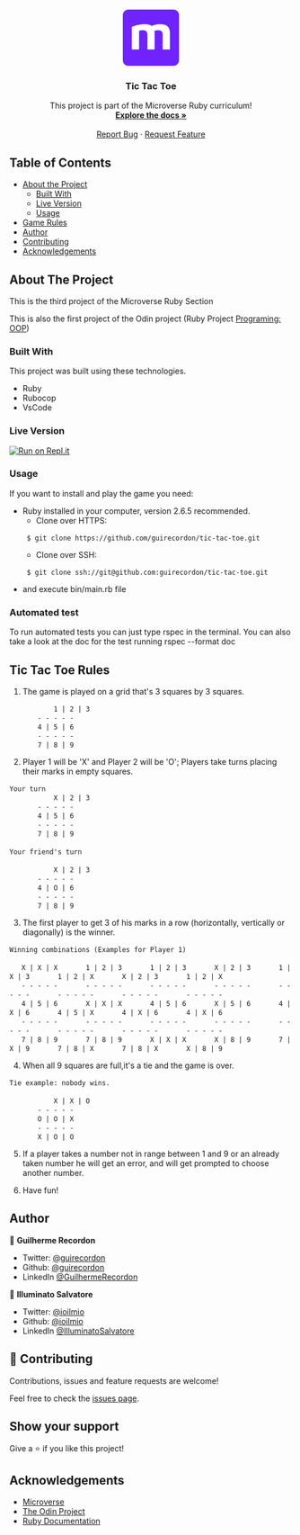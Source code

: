 <br />
<p align="center">
  <a href="https://github.com/guirecordon/tic-tac-toe">
    <img src="microverse-logo.webp" alt="Logo" width="100" height="100">
  </a>

  <h3 align="center">Tic Tac Toe</h3>

  <p align="center">
    This project is part of the Microverse Ruby curriculum!
    <br />
    <a href="https://github.com/guirecordon/tic-tac-toe"><strong>Explore the docs »</strong></a>
    <br />
    <br />
    <a href="https://github.com/guirecordon/tic-tac-toe/issues">Report Bug</a>
    ·
    <a href="https://github.com/guirecordon/tic-tac-toe/issues">Request Feature</a>
  </p>
</p>


## Table of Contents

* [About the Project](#about-the-project)
  * [Built With](#built-with)
  * [Live Version](#live-version)
  * [Usage](#usage)
* [Game Rules](#game-rules)
* [Author](#author)
* [Contributing](#contributing)
* [Acknowledgements](#acknowledgements)

## About The Project


This is the third project of the Microverse Ruby Section

This is also the first project of the Odin project (Ruby Project [Programing: OOP](https://www.theodinproject.com/courses/ruby-programming/lessons/oop))

### Built With
This project was built using these technologies.
* Ruby
* Rubocop
* VsCode

### Live Version
[![Run on Repl.it](https://repl.it/badge/github/guirecordon/tictactoe)](https://repl.it/@ioilmio/tictactoe#.replit)


### Usage

If you want to install and play the game you need: 
* Ruby installed in your computer, version 2.6.5 recommended.
  - Clone over HTTPS:
  ```
   $ git clone https://github.com/guirecordon/tic-tac-toe.git
  ```
  - Clone over SSH:
  ```
   $ git clone ssh://git@github.com:guirecordon/tic-tac-toe.git
  ```
* and execute bin/main.rb file 

### Automated test ###

To run automated tests you can just type rspec in the terminal.
You can also take a look at the doc for the test running rspec --format doc


## Tic Tac Toe Rules

1. The game is played on a grid that's 3 squares by 3 squares.
```
           1 | 2 | 3
	   - - - - -
	   4 | 5 | 6
	   - - - - -
	   7 | 8 | 9

```

2. Player 1 will be 'X' and Player 2 will be 'O'; Players take turns placing their marks in empty squares.

```
Your turn
           X | 2 | 3
	   - - - - -
	   4 | 5 | 6
	   - - - - -
	   7 | 8 | 9

Your friend's turn

           X | 2 | 3
	   - - - - -
	   4 | O | 6
	   - - - - -
	   7 | 8 | 9

```

3. The first player to get 3 of his marks in a row (horizontally, vertically or diagonally) is the winner.

```
Winning combinations (Examples for Player 1)

   X | X | X       1 | 2 | 3	   1 | 2 | 3       X | 2 | 3       1 | X | 3	   1 | 2 | X       X | 2 | 3	   1 | 2 | X
   - - - - -	   - - - - -	   - - - - -	   - - - - -	   - - - - -	   - - - - -	   - - - - -	   - - - - -
   4 | 5 | 6	   X | X | X	   4 | 5 | 6	   X | 5 | 6	   4 | X | 6	   4 | 5 | X	   4 | X | 6	   4 | X | 6
   - - - - -	   - - - - -	   - - - - -	   - - - - -	   - - - - -	   - - - - -	   - - - - -	   - - - - -
   7 | 8 | 9	   7 | 8 | 9	   X | X | X	   X | 8 | 9	   7 | X | 9	   7 | 8 | X	   7 | 8 | X	   X | 8 | 9

```

4. When all 9 squares are full,it's a tie and the game is over.

```
Tie example: nobody wins.

           X | X | O
	   - - - - -
	   O | O | X
	   - - - - -
	   X | O | O

```

5. If a player takes a number not in range between 1 and 9 or an already taken number he will get an error, and will get prompted to choose another number.

6. Have fun!



## Author
👤 **Guilherme Recordon** 

- Twitter: [@guirecordon](https://twitter.com/guirecordon) 
- Github: [@guirecordon](https://github.com/guirecordon)
- LinkedIn [@GuilhermeRecordon](www.linkedin.com/in/gui-recordon-marketingmba/)

👤 **Illuminato Salvatore** 
- Twitter: [@ioilmio](https://twitter.com/ioilmio) 
- Github: [@ioilmio](https://github.com/ioilmio) 
- LinkedIn [@IlluminatoSalvatore](https://www.linkedin.com/in/illuminato-salvatore/)

## 🤝 Contributing

Contributions, issues and feature requests are welcome!

Feel free to check the [issues page](https://github.com/guirecordon/tic-tac-toe/issues).

## Show your support

Give a ⭐️ if you like this project!


## Acknowledgements
* [Microverse](https://www.microverse.org/)
* [The Odin Project](https://www.theodinproject.com/)
* [Ruby Documentation](https://www.ruby-lang.org/en/documentation/)
